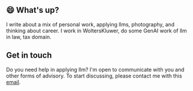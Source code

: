 
## :smile: What's up?

I write about a mix of personal work, applying llms, photography, and thinking about career.
I work in WoltersKluwer, do some GenAI work of llm in law, tax domain.

## Get in touch

Do you need help in applying llm? I'm open to communicate with you and other forms of advisory.
To start discussing, please contact me with this [email](mailto:deweyamer@gmail.com).